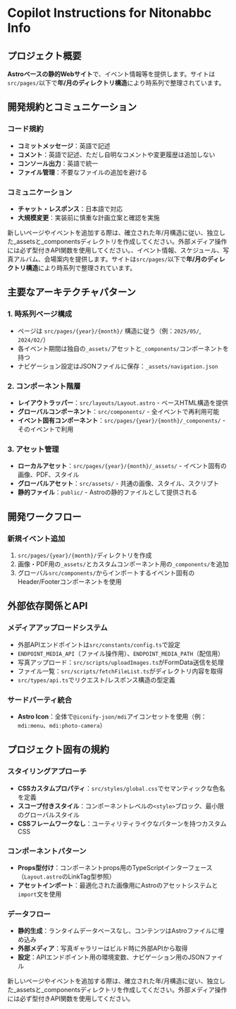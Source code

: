 # Copilot Instructions for Nitonabbc Info

## プロジェクト概要

**Astroベースの静的Webサイト**で、イベント情報等を提供します。サイトは`src/pages/`以下で**年/月のディレクトリ構造**により時系列で整理されています。

## 開発規約とコミュニケーション

### コード規約

- **コミットメッセージ**：英語で記述
- **コメント**：英語で記述、ただし自明なコメントや変更履歴は追加しない
- **コンソール出力**：英語で統一
- **ファイル管理**：不要なファイルの追加を避ける

### コミュニケーション

- **チャット・レスポンス**：日本語で対応
- **大規模変更**：実装前に慎重な計画立案と確認を実施

新しいページやイベントを追加する際は、確立された年/月構造に従い、独立した\_assetsと\_componentsディレクトリを作成してください。外部メディア操作には必ず型付きAPI関数を使用してください。、イベント情報、スケジュール、写真アルバム、会場案内を提供します。サイトは`src/pages/`以下で**年/月のディレクトリ構造**により時系列で整理されています。

## 主要なアーキテクチャパターン

### 1. 時系列ページ構成

- ページは `src/pages/{year}/{month}/` 構造に従う（例：`2025/05/`, `2024/02/`）
- 各イベント期間は独自の`_assets/`アセットと`_components/`コンポーネントを持つ
- ナビゲーション設定はJSONファイルに保存：`_assets/navigation.json`

### 2. コンポーネント階層

- **レイアウトラッパー**：`src/layouts/Layout.astro` - ベースHTML構造を提供
- **グローバルコンポーネント**：`src/components/` - 全イベントで再利用可能
- **イベント固有コンポーネント**：`src/pages/{year}/{month}/_components/` - そのイベントで利用

### 3. アセット管理

- **ローカルアセット**：`src/pages/{year}/{month}/_assets/` - イベント固有の画像、PDF、スタイル
- **グローバルアセット**：`src/assets/` - 共通の画像、スタイル、スクリプト
- **静的ファイル**：`public/` - Astroの静的ファイルとして提供される

## 開発ワークフロー

### 新規イベント追加

1. `src/pages/{year}/{month}/`ディレクトリを作成
2. 画像・PDF用の`_assets/`とカスタムコンポーネント用の`_components/`を追加
3. グローバル`src/components/`からインポートするイベント固有のHeader/Footerコンポーネントを使用

## 外部依存関係とAPI

### メディアアップロードシステム

- 外部APIエンドポイントは`src/constants/config.ts`で設定
- `ENDPOINT_MEDIA_API`（ファイル操作用）、`ENDPOINT_MEDIA_PATH`（配信用）
- 写真アップロード：`src/scripts/uploadImages.ts`がFormData送信を処理
- ファイル一覧：`src/scripts/fetchFileList.ts`がディレクトリ内容を取得
- `src/types/api.ts`でリクエスト/レスポンス構造の型定義

### サードパーティ統合

- **Astro Icon**：全体で`@iconify-json/mdi`アイコンセットを使用（例：`mdi:menu`、`mdi:photo-camera`）

## プロジェクト固有の規約

### スタイリングアプローチ

- **CSSカスタムプロパティ**：`src/styles/global.css`でセマンティックな色名を定義
- **スコープ付きスタイル**：コンポーネントレベルの`<style>`ブロック、最小限のグローバルスタイル
- **CSSフレームワークなし**：ユーティリティライクなパターンを持つカスタムCSS

### コンポーネントパターン

- **Props型付け**：コンポーネントprops用のTypeScriptインターフェース（`Layout.astro`のLinkTag型参照）
- **アセットインポート**：最適化された画像用にAstroのアセットシステムと`import`文を使用

### データフロー

- **静的生成**：ランタイムデータベースなし、コンテンツはAstroファイルに埋め込み
- **外部メディア**：写真ギャラリーはビルド時に外部APIから取得
- **設定**：APIエンドポイント用の環境変数、ナビゲーション用のJSONファイル

新しいページやイベントを追加する際は、確立された年/月構造に従い、独立した\_assetsと\_componentsディレクトリを作成してください。外部メディア操作には必ず型付きAPI関数を使用してください。
